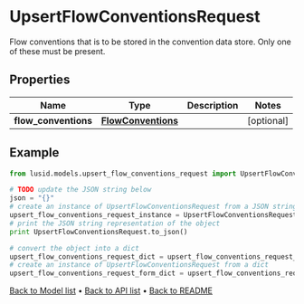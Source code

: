 # UpsertFlowConventionsRequest

Flow conventions that is to be stored in the convention data store.  Only one of these must be present.

## Properties
Name | Type | Description | Notes
------------ | ------------- | ------------- | -------------
**flow_conventions** | [**FlowConventions**](FlowConventions.md) |  | [optional] 

## Example

```python
from lusid.models.upsert_flow_conventions_request import UpsertFlowConventionsRequest

# TODO update the JSON string below
json = "{}"
# create an instance of UpsertFlowConventionsRequest from a JSON string
upsert_flow_conventions_request_instance = UpsertFlowConventionsRequest.from_json(json)
# print the JSON string representation of the object
print UpsertFlowConventionsRequest.to_json()

# convert the object into a dict
upsert_flow_conventions_request_dict = upsert_flow_conventions_request_instance.to_dict()
# create an instance of UpsertFlowConventionsRequest from a dict
upsert_flow_conventions_request_form_dict = upsert_flow_conventions_request.from_dict(upsert_flow_conventions_request_dict)
```
[Back to Model list](../README.md#documentation-for-models) &#8226; [Back to API list](../README.md#documentation-for-api-endpoints) &#8226; [Back to README](../README.md)


